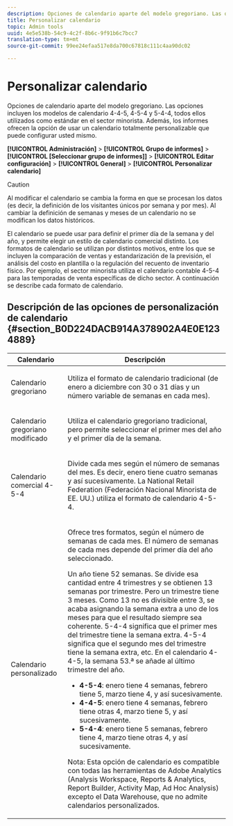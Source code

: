 ```yaml
---
description: Opciones de calendario aparte del modelo gregoriano. Las opciones incluyen los modelos de calendario 4-4-5, 4-5-4 y 5-4-4, todos ellos utilizados como estándar en el sector minorista. Además, los informes ofrecen la opción de usar un calendario totalmente personalizable que puede configurar usted mismo.
title: Personalizar calendario
topic: Admin tools
uuid: 4e5e538b-54c9-4c2f-8b6c-9f91b6c7bcc7
translation-type: tm+mt
source-git-commit: 99ee24efaa517e8da700c67818c111c4aa90dc02

---
```



# Personalizar calendario

Opciones de calendario aparte del modelo gregoriano. Las opciones incluyen los modelos de calendario 4-4-5, 4-5-4 y 5-4-4, todos ellos utilizados como estándar en el sector minorista. Además, los informes ofrecen la opción de usar un calendario totalmente personalizable que puede configurar usted mismo.

**[!UICONTROL Administración]** > **[!UICONTROL Grupo de informes]** > **[!UICONTROL [Seleccionar grupo de informes]]** > **[!UICONTROL Editar configuración]** > **[!UICONTROL General]** > **[!UICONTROL Personalizar calendario]**

>[!CAUTION]
>
>Al modificar el calendario se cambia la forma en que se procesan los datos (es decir, la definición de los visitantes únicos por semana y por mes). Al cambiar la definición de semanas y meses de un calendario no se modifican los datos históricos.

El calendario se puede usar para definir el primer día de la semana y del año, y permite elegir un estilo de calendario comercial distinto. Los formatos de calendario se utilizan por distintos motivos, entre los que se incluyen la comparación de ventas y estandarización de la previsión, el análisis del costo en plantilla o la regulación del recuento de inventario físico. Por ejemplo, el sector minorista utiliza el calendario contable 4-5-4 para las temporadas de venta específicas de dicho sector. A continuación se describe cada formato de calendario.

## Descripción de las opciones de personalización de calendario {#section_B0D224DACB914A378902A4E0E1234889}

<table id="table_E609632569EB499184E56618C2CEF742"> 
 <thead> 
  <tr> 
   <th colname="col1" class="entry"> Calendario </th> 
   <th colname="col2" class="entry"> Descripción </th> 
  </tr> 
 </thead>
 <tbody> 
  <tr> 
   <td colname="col1"> <p>Calendario gregoriano </p> </td> 
   <td colname="col2"> <p> Utiliza el formato de calendario tradicional (de enero a diciembre con 30 o 31 días y un número variable de semanas en cada mes). </p> </td> 
  </tr> 
  <tr> 
   <td colname="col1"> <p>Calendario gregoriano modificado </p> </td> 
   <td colname="col2"> <p> Utiliza el calendario gregoriano tradicional, pero permite seleccionar el primer mes del año y el primer día de la semana. </p> </td> 
  </tr> 
  <tr> 
   <td colname="col1"> <p>Calendario comercial 4-5-4 </p> </td> 
   <td colname="col2"> <p> Divide cada mes según el número de semanas del mes. Es decir, enero tiene cuatro semanas y así sucesivamente. La National Retail Federation (Federación Nacional Minorista de EE. UU.) utiliza el formato de calendario 4-5-4. </p> </td> 
  </tr> 
  <tr> 
   <td colname="col1"> <p>Calendario personalizado </p> </td> 
   <td colname="col2"> <p> Ofrece tres formatos, según el número de semanas de cada mes. El número de semanas de cada mes depende del primer día del año seleccionado. </p> <p>Un año tiene 52 semanas. Se divide esa cantidad entre 4 trimestres y se obtienen 13 semanas por trimestre. Pero un trimestre tiene 3 meses. Como 13 no es divisible entre 3, se acaba asignando la semana extra a uno de los meses para que el resultado siempre sea coherente. 5-4-4 significa que el primer mes del trimestre tiene la semana extra. 4-5-4 significa que el segundo mes del trimestre tiene la semana extra, etc. En el calendario 4-4-5, la semana 53.ª se añade al último trimestre del año. </p> 
    <ul id="ul_1579FD106A47419486B03E248A5E6ED5"> 
     <li id="li_E9B9E8F03E324DBDA9139C2D0D599092"><b>4-5-4</b>: enero tiene 4 semanas, febrero tiene 5, marzo tiene 4, y así sucesivamente. </li> 
     <li id="li_D0675DBDEC4641D2A8645B5CDFC565AB"><b>4-4-5</b>: enero tiene 4 semanas, febrero tiene otras 4, marzo tiene 5, y así sucesivamente. </li> 
     <li id="li_6743BBB9AC9A4CFEAA0CBCE51052BC29"><b>5-4-4</b>: enero tiene 5 semanas, febrero tiene 4, marzo tiene otras 4, y así sucesivamente. </li> 
    </ul> <p>Nota: Esta opción de calendario es compatible con todas las herramientas de Adobe Analytics (Analysis Workspace, Reports &amp; Analytics, Report Builder, Activity Map, Ad Hoc Analysis) excepto el Data Warehouse, que no admite calendarios personalizados. </p> </td> 
  </tr> 
 </tbody> 
</table>

